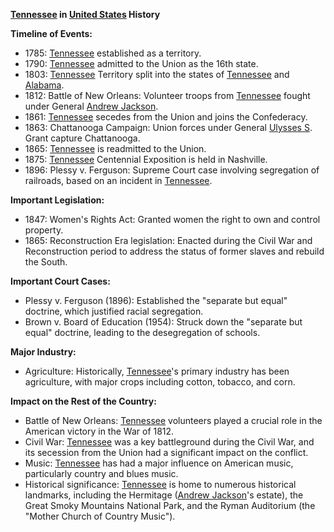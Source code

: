 **[Tennessee](./../tennessee/) in [United States](./../united-states/) History**

**Timeline of Events:**

* 1785: [Tennessee](./../tennessee/) established as a territory.
* 1790: [Tennessee](./../tennessee/) admitted to the Union as the 16th state.
* 1803: [Tennessee](./../tennessee/) Territory split into the states of [Tennessee](./../tennessee/) and [Alabama](./../alabama/).
* 1812: Battle of New Orleans: Volunteer troops from [Tennessee](./../tennessee/) fought under General [Andrew Jackson](./../andrew-jackson/).
* 1861: [Tennessee](./../tennessee/) secedes from the Union and joins the Confederacy.
* 1863: Chattanooga Campaign: Union forces under General [Ulysses S](./../ulysses-s/). Grant capture Chattanooga.
* 1865: [Tennessee](./../tennessee/) is readmitted to the Union.
* 1875: [Tennessee](./../tennessee/) Centennial Exposition is held in Nashville.
* 1896: Plessy v. Ferguson: Supreme Court case involving segregation of railroads, based on an incident in [Tennessee](./../tennessee/).

**Important Legislation:**

* 1847: Women's Rights Act: Granted women the right to own and control property.
* 1865: Reconstruction Era legislation: Enacted during the Civil War and Reconstruction period to address the status of former slaves and rebuild the South.

**Important Court Cases:**

* Plessy v. Ferguson (1896): Established the "separate but equal" doctrine, which justified racial segregation.
* Brown v. Board of Education (1954): Struck down the "separate but equal" doctrine, leading to the desegregation of schools.

**Major Industry:**

* Agriculture: Historically, [Tennessee](./../tennessee/)'s primary industry has been agriculture, with major crops including cotton, tobacco, and corn.

**Impact on the Rest of the Country:**

* Battle of New Orleans: [Tennessee](./../tennessee/) volunteers played a crucial role in the American victory in the War of 1812.
* Civil War: [Tennessee](./../tennessee/) was a key battleground during the Civil War, and its secession from the Union had a significant impact on the conflict.
* Music: [Tennessee](./../tennessee/) has had a major influence on American music, particularly country and blues music.
* Historical significance: [Tennessee](./../tennessee/) is home to numerous historical landmarks, including the Hermitage ([Andrew Jackson](./../andrew-jackson/)'s estate), the Great Smoky Mountains National Park, and the Ryman Auditorium (the "Mother Church of Country Music").